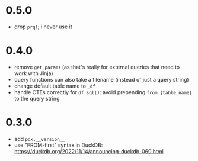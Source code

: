 # 0.5.0

- drop `prql`; i never use it

# 0.4.0

- remove `get_params` (as that's really for external queries that need to work with Jinja)
- query functions can also take a filename (instead of just a query string)
- change default table name to `_df`
- handle CTEs correctly for `df.sql()`: avoid prepending `from {table_name}` to the query string

# 0.3.0

- add `pdx.__version__`
- use "FROM-first" syntax in DuckDB: https://duckdb.org/2022/11/14/announcing-duckdb-060.html
